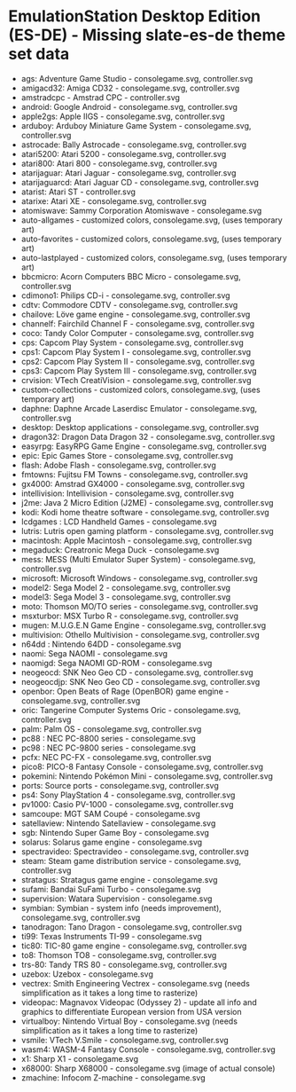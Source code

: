 # EmulationStation Desktop Edition (ES-DE) - Missing slate-es-de theme set data

* ags: Adventure Game Studio - consolegame.svg, controller.svg
* amigacd32: Amiga CD32 - consolegame.svg, controller.svg
* amstradcpc - Amstrad CPC - controller.svg
* android: Google Android - consolegame.svg, controller.svg
* apple2gs: Apple IIGS - consolegame.svg, controller.svg
* arduboy: Arduboy Miniature Game System - consolegame.svg, controller.svg
* astrocade: Bally Astrocade - consolegame.svg, controller.svg
* atari5200: Atari 5200 - consolegame.svg, controller.svg
* atari800: Atari 800 - consolegame.svg, controller.svg
* atarijaguar: Atari Jaguar - consolegame.svg, controller.svg
* atarijaguarcd: Atari Jaguar CD - consolegame.svg, controller.svg
* atarist: Atari ST - controller.svg
* atarixe: Atari XE - consolegame.svg, controller.svg
* atomiswave: Sammy Corporation Atomiswave - consolegame.svg
* auto-allgames - customized colors, consolegame.svg, (uses temporary art)
* auto-favorites - customized colors, consolegame.svg, (uses temporary art)
* auto-lastplayed - customized colors, consolegame.svg, (uses temporary art)
* bbcmicro: Acorn Computers BBC Micro - consolegame.svg, controller.svg
* cdimono1: Philips CD-i - consolegame.svg, controller.svg
* cdtv: Commodore CDTV - consolegame.svg, controller.svg
* chailove: Löve game engine - consolegame.svg, controller.svg
* channelf: Fairchild Channel F - consolegame.svg, controller.svg
* coco: Tandy Color Computer - consolegame.svg, controller.svg
* cps: Capcom Play System - consolegame.svg, controller.svg
* cps1: Capcom Play System I - consolegame.svg, controller.svg
* cps2: Capcom Play System II - consolegame.svg, controller.svg
* cps3: Capcom Play System III - consolegame.svg, controller.svg
* crvision: VTech CreatiVision - consolegame.svg, controller.svg
* custom-collections - customized colors, consolegame.svg, (uses temporary art)
* daphne: Daphne Arcade Laserdisc Emulator - consolegame.svg, controller.svg
* desktop: Desktop applications - consolegame.svg, controller.svg
* dragon32: Dragon Data Dragon 32 - consolegame.svg, controller.svg
* easyrpg: EasyRPG Game Engine - consolegame.svg, controller.svg
* epic: Epic Games Store - consolegame.svg, controller.svg
* flash: Adobe Flash - consolegame.svg, controller.svg
* fmtowns: Fujitsu FM Towns - consolegame.svg, controller.svg
* gx4000: Amstrad GX4000 - consolegame.svg, controller.svg
* intellivision: Intellivision - consolegame.svg, controller.svg
* j2me: Java 2 Micro Edition (J2ME) - consolegame.svg, controller.svg
* kodi: Kodi home theatre software - consolegame.svg, controller.svg
* lcdgames : LCD Handheld Games - consolegame.svg
* lutris: Lutris open gaming platform - consolegame.svg, controller.svg
* macintosh: Apple Macintosh - consolegame.svg, controller.svg
* megaduck: Creatronic Mega Duck - consolegame.svg
* mess: MESS (Multi Emulator Super System) - consolegame.svg, controller.svg
* microsoft: Microsoft Windows - consolegame.svg, controller.svg
* model2: Sega Model 2 - consolegame.svg, controller.svg
* model3: Sega Model 3 - consolegame.svg, controller.svg
* moto: Thomson MO/TO series - consolegame.svg, controller.svg
* msxturbor: MSX Turbo R - consolegame.svg, controller.svg
* mugen: M.U.G.E.N Game Engine - consolegame.svg, controller.svg
* multivision: Othello Multivision - consolegame.svg, controller.svg
* n64dd : Nintendo 64DD - consolegame.svg
* naomi: Sega NAOMI - consolegame.svg
* naomigd: Sega NAOMI GD-ROM - consolegame.svg
* neogeocd: SNK Neo Geo CD - consolegame.svg, controller.svg
* neogeocdjp: SNK Neo Geo CD - consolegame.svg, controller.svg
* openbor: Open Beats of Rage (OpenBOR) game engine - consolegame.svg, controller.svg
* oric: Tangerine Computer Systems Oric - consolegame.svg, controller.svg
* palm: Palm OS - consolegame.svg, controller.svg
* pc88 : NEC PC-8800 series - consolegame.svg
* pc98 : NEC PC-9800 series - consolegame.svg
* pcfx: NEC PC-FX - consolegame.svg, controller.svg
* pico8: PICO-8 Fantasy Console - consolegame.svg, controller.svg
* pokemini: Nintendo Pokémon Mini - consolegame.svg, controller.svg
* ports: Source ports - consolegame.svg, controller.svg
* ps4: Sony PlayStation 4 - consolegame.svg, controller.svg
* pv1000: Casio PV-1000 - consolegame.svg, controller.svg
* samcoupe: MGT SAM Coupé - consolegame.svg
* satellaview: Nintendo Satellaview - consolegame.svg
* sgb: Nintendo Super Game Boy - consolegame.svg
* solarus: Solarus game engine - consolegame.svg
* spectravideo: Spectravideo - consolegame.svg, controller.svg
* steam: Steam game distribution service - consolegame.svg, controller.svg
* stratagus: Stratagus game engine - consolegame.svg
* sufami: Bandai SuFami Turbo - consolegame.svg
* supervision: Watara Supervision - consolegame.svg
* symbian: Symbian - system info (needs improvement), consolegame.svg, controller.svg
* tanodragon: Tano Dragon - consolegame.svg, controller.svg
* ti99: Texas Instruments TI-99 - consolegame.svg
* tic80: TIC-80 game engine - consolegame.svg, controller.svg
* to8: Thomson TO8 - consolegame.svg, controller.svg
* trs-80: Tandy TRS 80 - consolegame.svg, controller.svg
* uzebox: Uzebox - consolegame.svg
* vectrex: Smith Engineering Vectrex - consolegame.svg (needs simplification as it takes a long time to rasterize)
* videopac: Magnavox Videopac (Odyssey 2) - update all info and graphics to differentiate European version from USA version
* virtualboy: Nintendo Virtual Boy - consolegame.svg (needs simplification as it takes a long time to rasterize)
* vsmile: VTech V.Smile - consolegame.svg, controller.svg
* wasm4: WASM-4 Fantasy Console - consolegame.svg, controller.svg
* x1:  Sharp X1 - consolegame.svg
* x68000: Sharp X68000 - consolegame.svg (image of actual console)
* zmachine: Infocom Z-machine - consolegame.svg
